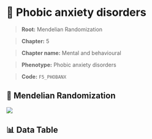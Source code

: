 # 🧪 Phobic anxiety disorders

> **Root:** Mendelian Randomization

> **Chapter:** 5  

> **Chapter name:** Mental and behavioural

> **Phenotype:** Phobic anxiety disorders  

> **Code:** `F5_PHOBANX`

## 🧬 Mendelian Randomization  

<img src="/MR/Figures/Forward/F5_PHOBANX.png"/>

## 📊 Data Table

<CsvTableMRF src="/MR/Data/Forward/F5_PHOBANX.csv"/>
